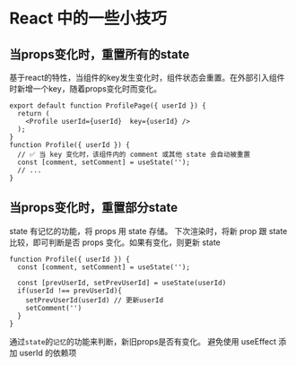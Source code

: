 # React 中的一些小技巧

## 当props变化时，重置所有的state

基于react的特性，当组件的key发生变化时，组件状态会重置。在外部引入组件时新增一个key，随着props变化时而变化。

```tsx
export default function ProfilePage({ userId }) {
  return (
    <Profile userId={userId}  key={userId} />
  );
}
function Profile({ userId }) {
  // ✅ 当 key 变化时，该组件内的 comment 或其他 state 会自动被重置
  const [comment, setComment] = useState('');
  // ...
}
```

## 当props变化时，重置部分state

state 有记忆的功能，将 props 用 state 存储。 下次渲染时，将新 prop 跟 state 比较，即可判断是否 props 变化。如果有变化，则更新 state

```tsx
function Profile({ userId }) {
  const [comment, setComment] = useState('');

  const [prevUserId, setPrevUserId] = useState(userId)
  if(userId !== prevUserId){
    setPrevUserId(userId) // 更新userId
    setComment('')
  }
}
```

通过`state`的`记忆`的功能来判断，新旧props是否有变化。 避免使用 useEffect 添加 userId 的依赖项
